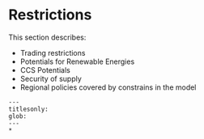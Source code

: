 # Restrictions

This section describes:
- Trading restrictions 
- Potentials for Renewable Energies 
- CCS Potentials
- Security of supply 
- Regional policies covered by constrains in the model 

```{toctree}
---
titlesonly:
glob:
---
*
```